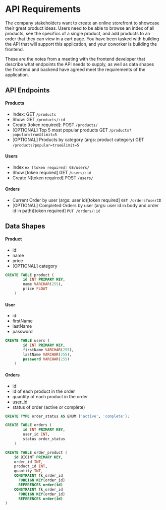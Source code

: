# API Requirements
The company stakeholders want to create an online storefront to showcase their great product ideas. Users need to be able to browse an index of all products, see the specifics of a single product, and add products to an order that they can view in a cart page. You have been tasked with building the API that will support this application, and your coworker is building the frontend.

These are the notes from a meeting with the frontend developer that describe what endpoints the API needs to supply, as well as data shapes the frontend and backend have agreed meet the requirements of the application. 

## API Endpoints
#### Products
- Index: GET `/products`
- Show: GET   `/products/:id`
- Create [token required]: POST `/products/`
- [OPTIONAL] Top 5 most popular products GET `/products?popular=true&limit=5`
- [OPTIONAL] Products by category (args: product category) GET `/products?popular=true&limit=5`

#### Users
- Index `ex [token required] GE/users/`
- Show [token required] GET `/users/:id`
- Create N[token required] POST `/users/`

#### Orders
- Current Order by user (args: user id)[token required] `GET /orders?userID`
- [OPTIONAL] Completed Orders by user (args: user id in body and order id in path)[token required] `PUT /orders/:id`
## Data Shapes
#### Product
-  id
- name
- price
- [OPTIONAL] category

``` sql
CREATE TABLE product (
        id INT PRIMARY KEY,
        name VARCHAR(255),
        price FLOAT
    )
```

#### User
- id
- firstName
- lastName
- password

``` sql
CREATE TABLE users (
        id INT PRIMARY KEY,
        firstName VARCHAR(255),
        lastName VARCHAR(255),
        password VARCHAR(255)
    )
```
#### Orders
- id
- id of each product in the order
- quantity of each product in the order
- user_id
- status of order (active or complete)


``` sql
CREATE TYPE order_status AS ENUM ('active', 'complete');

CREATE TABLE orders (
        id INT PRIMARY KEY,
        user_id INT,
        status order_status
    )

CREATE TABLE order_product (
    id BIGINT PRIMARY KEY,
    order_id INT,
    product_id INT,
    quantity INT,
    CONSTRAINT fk_order_id
      FOREIGN KEY(order_id)
	  REFERENCES order(id)
    CONSTRAINT fk_order_id
      FOREIGN KEY(order_id)
	  REFERENCES order(id)  
)

```